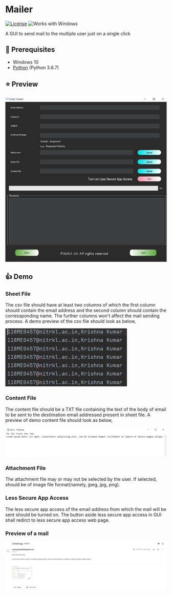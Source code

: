 # Mailer

[![License](https://img.shields.io/github/license/AmitGujar/Bink-Chrome-Extension)](LICENSE)
![Works with Windows](https://img.shields.io/badge/Works_with-Win-blue?style=flat-square)

A GUI to send mail to the multiple user just on a single click

## 📌 Prerequisites
- Windows 10
- [Python](https://www.python.org/downloads/release/python-387/) (Python 3.8.7)

## ⭐ Preview
![](./images/GUI_image.png)

## 👍 Demo

### Sheet File

The csv file should have at least two columns of which the first column should contain the email address and the second column should contain the corressponding name. The further columns won't affect the mail sending process. A demo preview of the csv file should look as below,

![](./images/csv.png)

### Content File

The content file should be a TXT file containing the text of the body of email to be sent to the destimation email addressed present in sheet file. A preview of demo content file should look as below,

![](./images/content.png)

### Attachment File

The attachment file may or may not be selected by the user. If selected, should be of image file format(namely, jpeg, jpg, png).

### Less Secure App Access

The less secure app access of the email address from which the mail will be sent should be turned on. The button aside less secure app access in GUI shall redirct to less secure app access web page.

### Preview of a mail

![](./images/mailPreview.png)
